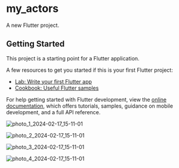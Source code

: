 # my_actors

A new Flutter project.

## Getting Started

This project is a starting point for a Flutter application.

A few resources to get you started if this is your first Flutter project:

- [Lab: Write your first Flutter app](https://docs.flutter.dev/get-started/codelab)
- [Cookbook: Useful Flutter samples](https://docs.flutter.dev/cookbook)

For help getting started with Flutter development, view the
[online documentation](https://docs.flutter.dev/), which offers tutorials,
samples, guidance on mobile development, and a full API reference.


![photo_1_2024-02-17_15-11-01](https://github.com/TheBlackSolider/Succession_Flutter_DemoApp/assets/94854113/67338a5a-980f-48f5-9001-aae6e289718c)


![photo_2_2024-02-17_15-11-01](https://github.com/TheBlackSolider/Succession_Flutter_DemoApp/assets/94854113/c15346e1-8958-421a-9420-cb01ec2528a3)


![photo_3_2024-02-17_15-11-01](https://github.com/TheBlackSolider/Succession_Flutter_DemoApp/assets/94854113/ac0d1a4d-6177-42e8-8f9b-569e892706e2)


![photo_4_2024-02-17_15-11-01](https://github.com/TheBlackSolider/Succession_Flutter_DemoApp/assets/94854113/eef32a51-f636-4bc1-957f-c6b83f96fcbd)
